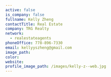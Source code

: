 ```yaml
---
active: false
is_company: false
fullname: Kelly Zheng
contactTitle: Real Estate
company: TRG Realty
network:
  - realestateagents
phoneOffice: 778-896-7330
email: kellyyszheng@gmail.com
image_path:
color:
website:
profile_image_path: /images/kelly-z--web.jpg
---
```



